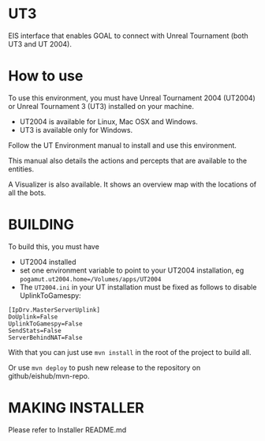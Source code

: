 UT3
===

EIS interface that enables GOAL to connect with Unreal Tournament (both UT3 and UT 2004).


How to use
============
To use this environment, you must have Unreal Tournament 2004 (UT2004) or Unreal Tournament 3 (UT3) installed on your machine.
 * UT2004 is available for Linux, Mac OSX and Windows.
 * UT3 is available only for Windows.
 
Follow the UT Environment manual to install and use this environment.

This manual also details the actions and percepts that are available to the entities.

A Visualizer is also available. It shows an overview map with the locations of all the bots. 


BUILDING
=======

To build this, you must have
 * UT2004 installed
 * set one environment variable to point to your UT2004 installation, eg ```pogamut.ut2004.home=/Volumes/apps/UT2004```
 * The ```UT2004.ini``` in your UT installation must be fixed as follows to disable UplinkToGamespy:

```
[IpDrv.MasterServerUplink]
DoUplink=False
UplinkToGamespy=False
SendStats=False
ServerBehindNAT=False
```

With that you can just use ```mvn install``` in the root of the project to build all. 

Or use ```mvn deploy``` to push new release to the repository on github/eishub/mvn-repo.

MAKING INSTALLER
=================

Please refer to Installer README.md
